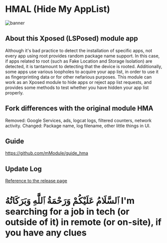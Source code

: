 # HMAL (Hide My AppList)

![banner](banner.png)

## About this Xposed (LSPosed) module app
Although it's bad practice to detect the installation of specific apps, not every app using root provides random package name support. In this case, if apps related to root (such as Fake Location and Storage Isolation) are detected, it is tantamount to detecting that the device is rooted.
Additionally, some apps use various loopholes to acquire your app list, in order to use it as fingerprinting data or for other nefarious purposes.
This module can work as an Xposed module to hide apps or reject app list requests, and provides some methods to test whether you have hidden your app list properly.

## Fork differences with the original module HMA
Removed: Google Services, ads, logcat logs, filtered counters, network activity.
Changed: Package name, log filename, other little things in UI.

## Guide
https://github.com/mModule/guide_hma

## Update Log
[Reference to the release page](https://github.com/pumPCin/HMAL/releases)  

# ٱلسَّلَامُ عَلَيْكُمْ وَرَحْمَةُ ٱللَّٰهِ وَبَرَكَاتُهُ I'm searching for a job in tech (or outside of it) in remote (or on-site), if you have any clues
